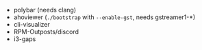 - polybar (needs clang)
- ahoviewer (`./bootstrap` with `--enable-gst`, needs gstreamer1-\*)
- cli-visualizer
- RPM-Outposts/discord
- i3-gaps
